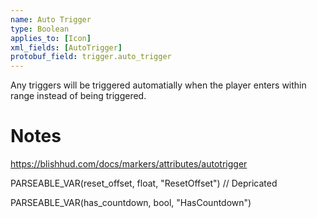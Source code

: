 ```yaml
---
name: Auto Trigger
type: Boolean
applies_to: [Icon]
xml_fields: [AutoTrigger]
protobuf_field: trigger.auto_trigger
---
```

Any triggers will be triggered automatially when the player enters within range instead of being triggered.

Notes
=====
https://blishhud.com/docs/markers/attributes/autotrigger





PARSEABLE_VAR(reset_offset, float, "ResetOffset") // Depricated

PARSEABLE_VAR(has_countdown, bool, "HasCountdown")